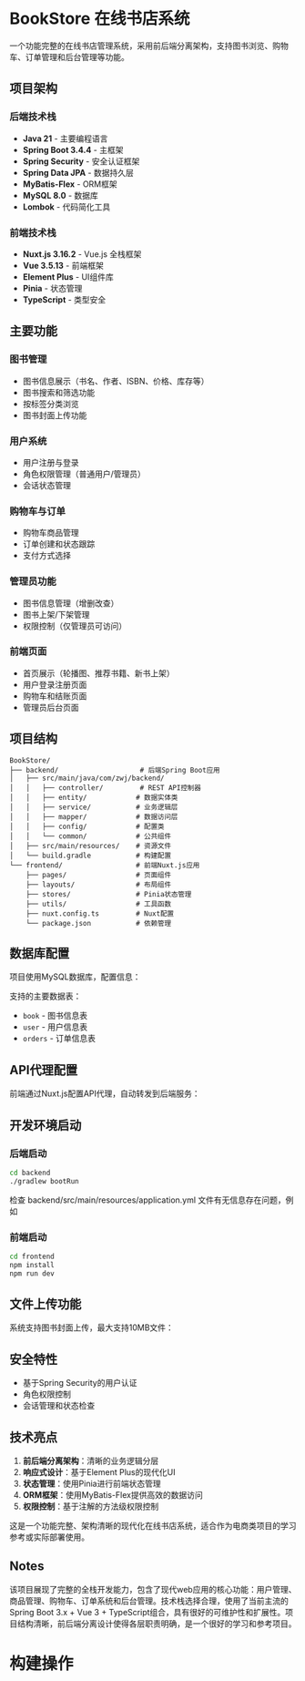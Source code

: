 # BookStore 在线书店系统

一个功能完整的在线书店管理系统，采用前后端分离架构，支持图书浏览、购物车、订单管理和后台管理等功能。

## 项目架构

### 后端技术栈
- **Java 21** - 主要编程语言
- **Spring Boot 3.4.4** - 主框架
- **Spring Security** - 安全认证框架
- **Spring Data JPA** - 数据持久层
- **MyBatis-Flex** - ORM框架
- **MySQL 8.0** - 数据库
- **Lombok** - 代码简化工具

### 前端技术栈
- **Nuxt.js 3.16.2** - Vue.js 全栈框架
- **Vue 3.5.13** - 前端框架
- **Element Plus** - UI组件库
- **Pinia** - 状态管理
- **TypeScript** - 类型安全

## 主要功能

### 图书管理
- 图书信息展示（书名、作者、ISBN、价格、库存等）
- 图书搜索和筛选功能
- 按标签分类浏览
- 图书封面上传功能

### 用户系统
- 用户注册与登录
- 角色权限管理（普通用户/管理员）
- 会话状态管理

### 购物车与订单
- 购物车商品管理
- 订单创建和状态跟踪
- 支付方式选择

### 管理员功能
- 图书信息管理（增删改查）
- 图书上架/下架管理
- 权限控制（仅管理员可访问）

### 前端页面
- 首页展示（轮播图、推荐书籍、新书上架）
- 用户登录注册页面
- 购物车和结账页面
- 管理员后台页面

## 项目结构

```
BookStore/
├── backend/                    # 后端Spring Boot应用
│   ├── src/main/java/com/zwj/backend/
│   │   ├── controller/         # REST API控制器
│   │   ├── entity/            # 数据实体类
│   │   ├── service/           # 业务逻辑层
│   │   ├── mapper/            # 数据访问层
│   │   ├── config/            # 配置类
│   │   └── common/            # 公共组件
│   ├── src/main/resources/    # 资源文件
│   └── build.gradle           # 构建配置
└── frontend/                  # 前端Nuxt.js应用
    ├── pages/                 # 页面组件
    ├── layouts/               # 布局组件
    ├── stores/                # Pinia状态管理
    ├── utils/                 # 工具函数
    ├── nuxt.config.ts         # Nuxt配置
    └── package.json           # 依赖管理
```

## 数据库配置

项目使用MySQL数据库，配置信息：

支持的主要数据表：
- `book` - 图书信息表
- `user` - 用户信息表
- `orders` - 订单信息表

## API代理配置

前端通过Nuxt.js配置API代理，自动转发到后端服务：

## 开发环境启动

### 后端启动
```bash
cd backend
./gradlew bootRun
```
检查 backend/src/main/resources/application.yml 文件有无信息存在问题，例如

### 前端启动
```bash
cd frontend
npm install
npm run dev
```

## 文件上传功能

系统支持图书封面上传，最大支持10MB文件：

## 安全特性

- 基于Spring Security的用户认证
- 角色权限控制
- 会话管理和状态检查

## 技术亮点

1. **前后端分离架构**：清晰的业务逻辑分层
2. **响应式设计**：基于Element Plus的现代化UI
3. **状态管理**：使用Pinia进行前端状态管理
4. **ORM框架**：使用MyBatis-Flex提供高效的数据访问
5. **权限控制**：基于注解的方法级权限控制

这是一个功能完整、架构清晰的现代化在线书店系统，适合作为电商类项目的学习参考或实际部署使用。

## Notes

该项目展现了完整的全栈开发能力，包含了现代web应用的核心功能：用户管理、商品管理、购物车、订单系统和后台管理。技术栈选择合理，使用了当前主流的Spring Boot 3.x + Vue 3 + TypeScript组合，具有很好的可维护性和扩展性。项目结构清晰，前后端分离设计使得各层职责明确，是一个很好的学习和参考项目。

# 构建操作
